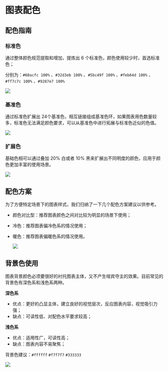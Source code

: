 # 图表配色

## 配色指南

### 标准色

通过整体颜色规范提取和增加，提炼出 6 个标准色，颜色使用较少时，首选标准色；

分别为：`#60acfc 100%` 、`#32d3eb 100%` 、`#5bc49f 100%` 、`#feb64d 100%` 、`#ff7c7c 100%` 、`#9287e7 100%`

![](https://vis.baidu.com/chartcolor/color/charts_color_img01.png)

### 基准色

通过标准色扩展出 24个基准色，相互链接组成基准色环，如果图表用色数量较多，标准色无法满足颜色要求，可以从基准色中进行拓展与标准色近似的色值。

![](https://vis.baidu.com/chartcolor/color/charts_color_img02.png)

### 扩展色

 基础色相可以通过叠加 20% 白或者 10% 黑来扩展出不同明度的颜色，应用于颜色更加丰富的使用场景。

![](https://vis.baidu.com/chartcolor/color/charts_color_img03.png)

## 配色方案

为了方便特定场景下的图表样式，我们归纳了一下几个配色方案建议以供参考。

- 颜色对比型：推荐图表颜色之间对比较为明显的场景下使用；

- 冷色：推荐图表偏冷色系的情况使用；

- 暖色：推荐图表偏暖色系的情况使用。

  ![](https://vis.baidu.com/chartcolor/color/charts_color_img04.png)

## 背景色使用

图表背景颜色必须要很好的衬托图表主体，又不产生喧宾夺主的效果。目前常见的背景色有深色系和浅色系两种。

**深色系**

- 优点：更好的凸显主体，建立良好的视觉层次，反应图表内容，视觉吸引力强；
- 缺点：可读性低、对配色水平要求较高；

**浅色系**

- 优点：适用性广，可读性高；
- 缺点：图表内容不易聚焦；

背景色建议：`#ffffff`  `#f7f7f7`  `#333333`

![](https://vis.baidu.com/chartcolor/color/charts_color_img09.jpg)

